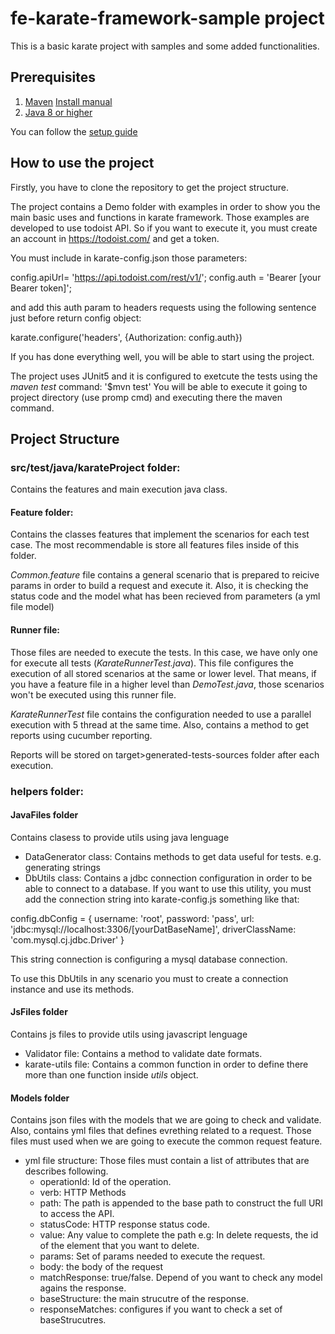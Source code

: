 # fe-karate-framework-sample project
This is a basic karate project with samples and some added functionalities.

## Prerequisites
1. [Maven](https://maven.apache.org/download.cgi) [Install manual](https://maven.apache.org/install.html )
2. [Java 8 or higher](https://www.oracle.com/java/technologies/javase/javase8u211-later-archive-downloads.html)

You can follow the [setup guide](https://wizeline.atlassian.net/wiki/spaces/WQ/pages/3341549619/Karate+Setup)

## How to use the project
Firstly, you have to clone the repository to get the project structure.

The project contains a Demo folder with examples in order to show you the main basic uses and functions in karate framework.
Those examples are developed to use todoist API. So if you want to execute it, you must create an account in https://todoist.com/ and get a token.

You must include in karate-config.json those parameters:

  config.apiUrl= 'https://api.todoist.com/rest/v1/';
  config.auth = 'Bearer [your Bearer token]';
  
and add this auth param to headers requests using the following sentence just before return config object:
  
  karate.configure('headers', {Authorization: config.auth})
  
If you has done everything well, you will be able to start using the project. 

The project uses JUnit5 and it is configured to exetcute the tests using the _maven test_ command: '$mvn test'
You will be able to execute it going to project directory (use promp cmd) and executing there the maven command.

## Project Structure
### src/test/java/karateProject folder:
Contains the features and main execution java class. 

#### Feature folder:
Contains the classes features that implement the scenarios for each test case. The most recommendable is store all features files inside of this folder.

_Common.feature_ file contains a general scenario that is prepared to reicive params in order to build a request and execute it. Also, it is checking the status code and the model what has been recieved from parameters (a yml file model) 

#### Runner file:
Those files are needed to execute the tests. In this case, we have only one for execute all tests (_KarateRunnerTest.java_). This file configures the execution of all stored scenarios at the same or lower level. That means, if you have a feature file in a higher level than _DemoTest.java_, those scenarios won't be executed using this runner file.

_KarateRunnerTest_ file contains the configuration needed to use a parallel execution with 5 thread at the same time. Also, contains a method to get reports using  cucumber reporting.

Reports will be stored on target>generated-tests-sources folder after each execution.

### helpers folder:
#### JavaFiles folder
Contains clasess to provide utils using java lenguage
 * DataGenerator class: Contains methods to get data useful for tests. e.g. generating strings
 * DbUtils class: Contains a jdbc connection configuration in order to be able to connect to a database.
If you want to use this utility, you must add the connection string into karate-config.js something like that: 

config.dbConfig = { username: 'root', password: 'pass', url: 'jdbc:mysql://localhost:3306/[yourDatBaseName]', driverClassName: 'com.mysql.cj.jdbc.Driver' }

This string connection is configuring a mysql database connection. 

To use this DbUtils in any scenario you must to create a connection instance and use its methods.

#### JsFiles folder
Contains js files to provide utils using javascript lenguage
 * Validator file: Contains a method to validate date formats.
 * karate-utils file: Contains a common function in order to define there more than one function inside _utils_ object.

 #### Models folder
 Contains json files with the models that we are going to check and validate. Also, contains yml files that defines evrething related to a request. Those files must used when we are going to execute the common request feature.

 * yml file structure: Those files must contain a list of attributes that are describes following.
    * operationId: Id of the operation. 
    * verb: HTTP Methods 
    * path: The path is appended to the base path to construct the full URI to access the API.
    * statusCode: HTTP response status code. 
    * value: Any value to complete the path e.g: In delete requests, the id of the element that you want to delete. 
    * params: Set of params needed to execute the request.
    * body: the body of the request
    * matchResponse: true/false. Depend of you want to check any model agains the response.
    * baseStructure: the main strucutre of the response.
    * responseMatches: configures if you want to check a set of baseStrucutres.  

